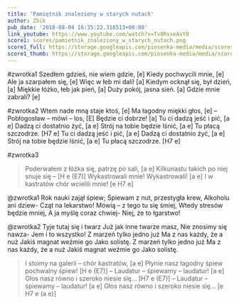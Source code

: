 ```yaml
---
title: 'Pamiętnik znaleziony w starych nutach'
author: Zbik
pub_date: '2018-08-04 16:35:22.316513+00:00'
link_youtube: https://www.youtube.com/watch?v=Tv8RsxeAxY0
score1: scores/pamietnik_znaleziony_w_starych_nutach.png
score1_full: https://storage.googleapis.com/piosenka-media/media/scores/pamietnik_znaleziony_w_starych_nutach.png
score1_thumb: https://storage.googleapis.com/piosenka-media/media/scores/pamietnik_znaleziony_w_starych_nutach.png.180x0_q85_upscale.png
---
```


#zwrotka1
Szedłem gdzieś, nie wiem gdzie, [e]
Kiedy pochwycili mnie, [e]
Ale ja szarpałem się, [e]
Więc w łeb mi dali! [a]
Kiedym ocknął się, był dzień, [a]
Miękkie łóżko, łeb jak pień, [a]
Duży pokój, jasna sień. [a]
Gdzie mnie zabrali? [e]

#zwrotka2
Wtem nade mną staje ktoś, [e]
Ma łagodny miękki głos, [e]
– Pobłogosław – mówi – los, [E]
Będzie ci dobrze! [a]
Tu ci dadzą jeść i pić, [a e]
Dadzą ci dostatnio żyć, [a e]
Strój na tobie będzie lśnić, [a e]
Tu płacą szczodrze. [H7 e]
Tu ci dadzą jeść i pić, [a e]
Dadzą ci dostatnio żyć, [a e]
Strój na tobie będzie lśnić, [a e]
Tu płacą szczodrze. [H7 e]

#zwrotka3
>Poderwałem z łóżka się, patrzę po sali, [a e]
>Kilkunastu takich po niej snuje się – [H e (E7)]
>Wykastrowali mnie! Wykastrowali! [a e]
>I w kastratów chór wcielili mnie! [e H7 e]

@zwrotka1
Rok nauki zajął śpiew;
Śpiewam z nut, przestygła krew,
Alkoholu ani dziew-
Cząt na lekarstwo!
Mówią – z tego tu się śmiej,
Wtedy stresów będzie mniej,
A ja myślę coraz chwiej-
Niej, że to łgarstwo!

@zwrotka2
Tyje tutaj się i twarz
Już jak inne twarze masz,
Nie znosimy się nawza-
Jem i to wszystko!
Z marzeń tylko jedno już
Ma z nas każdy, że a nuż
Jakiś magnat weźmie go
Jako solistę.
Z marzeń tylko jedno już
Ma z nas każdy, że a nuż
Jakiś magnat weźmie go
Jako solistę.

>I stoimy na galerii – chór kastratów, [a e]
>Płynie nasz łagodny śpiew pochwalny śpiew! [H e (E7)]
>– Laudatur – śpiewamy – laudatur! [a e]
>Głos nasz równo i szeroko niesie się… [H7 e (E7)]
>– Laudatur – śpiewamy – laudatur! [a e]
>Głos nasz równo i szeroko niesie się… [e H7 e (a e)]
